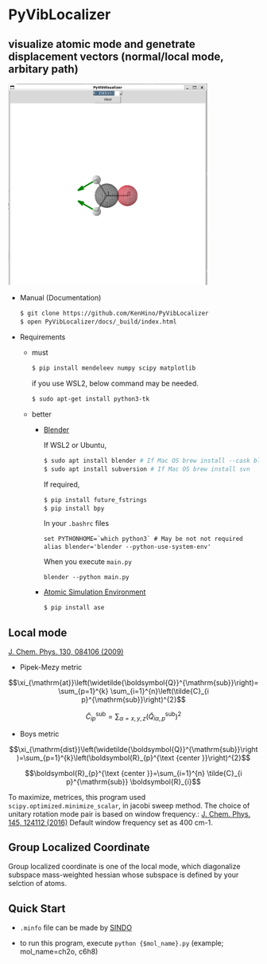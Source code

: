 # PyVibLocalizer
## visualize atomic mode and genetrate displacement vectors (normal/local mode, arbitary path)

<img src="./docs/pic/ch2o.png" width="400">

- Manual (Documentation)
    ```bash
    $ git clone https://github.com/KenHino/PyVibLocalizer
    $ open PyVibLocalizer/docs/_build/index.html
    ```

- Requirements
    - must
        ```bash
        $ pip install mendeleev numpy scipy matplotlib
        ```
        if you use WSL2, below command may be needed.
        ```bash
        $ sudo apt-get install python3-tk
        ```

    - better
        - [Blender](https://www.blender.org/)

            If WSL2 or Ubuntu,
            ```bash
            $ sudo apt install blender # If Mac OS brew install --cask blender
            $ sudo apt install subversion # If Mac OS brew install svn
            ```
            If required,
            ```bash
            $ pip install future_fstrings
            $ pip install bpy
            ```
            In your `.bashrc` files
            ```
            set PYTHONHOME=`which python3` # May be not not required
            alias blender='blender --python-use-system-env'
            ```
            When you execute `main.py`
            ```
            blender --python main.py
            ```

        - [Atomic Simulation Environment](https://wiki.fysik.dtu.dk/ase/)
            ```bash
            $ pip install ase
            ```


## Local mode
[J. Chem. Phys. 130, 084106 (2009)](https://doi.org/10.1063/1.3077690)

- Pipek-Mezy metric

$$\xi_{\mathrm{at}}\left(\widetilde{\boldsymbol{Q}}^{\mathrm{sub}}\right)=\sum_{p=1}^{k} \sum_{i=1}^{n}\left(\tilde{C}_{i p}^{\mathrm{sub}}\right)^{2}$$

$$\tilde{C}_{i p}^{\mathrm{sub}}=\sum_{\alpha=x, y, z}\left(\tilde{Q}_{i \alpha, p}^{\mathrm{sub}}\right)^{2}$$

- Boys metric

$$\xi_{\mathrm{dist}}\left(\widetilde{\boldsymbol{Q}}^{\mathrm{sub}}\right)=\sum_{p=1}^{k}\left(\boldsymbol{R}_{p}^{\text {center }}\right)^{2}$$

$$\boldsymbol{R}_{p}^{\text {center }}=\sum_{i=1}^{n} \tilde{C}_{i p}^{\mathrm{sub}} \boldsymbol{R}_{i}$$

To maximize, metrices, this program used `scipy.optimized.minimize_scalar`, in jacobi sweep method. The choice of unitary rotation mode pair is based on window frequency.: [J. Chem. Phys. 145, 124112 (2016)](https://doi.org/10.1063/1.4963109) Default window frequency set as 400 cm-1.

## Group Localized Coordinate
Group localized coordinate is one of the local mode, which diagonalize subspace mass-weighted hessian whose subspace is defined by your selction of atoms.


## Quick Start
- `.minfo` file can be made by [SINDO](https://tms.riken.jp/research/software/sindo/)

- to run this program, execute `python {$mol_name}.py` (example; mol_name=ch2o, c6h8)
